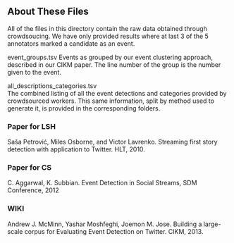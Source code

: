 ## About These Files

All of the files in this directory contain the raw data obtained through
crowdsoucing. We have only provided results where at last 3 of the 5
annotators marked a candidate as an event.

event_groups.tsv
	Events as grouped by our event clustering approach, described in our CIKM 
	paper. The line number of the group is the number given to the event.

all_descriptions_categories.tsv		
	The combined listing of all the event detections and categories 
	provided by crowdsourced workers. This same information, split
	by method used to generate it, is provided in the corresponding
	folders.

### Paper for LSH
Saša Petrović, Miles Osborne, and Victor Lavrenko. Streaming first story 
detection with application to Twitter. HLT, 2010.

### Paper for CS
C. Aggarwal, K. Subbian. Event Detection in Social Streams, SDM Conference, 
2012 

### WIKI
Andrew J. McMinn, Yashar Moshfeghi, Joemon M. Jose. Building a large-scale 
corpus for Evaluating Event Detection on Twitter. CIKM, 2013.